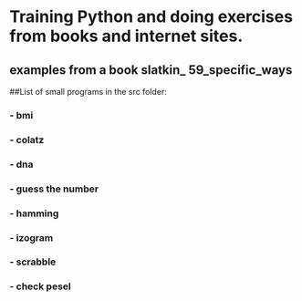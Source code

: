 # Training Python and doing exercises from books and internet sites.
## examples from a book slatkin_ 59_specific_ways
##List of small programs in the src folder:
### - bmi
### - colatz
### - dna
### - guess the number
### - hamming
### - izogram
### - scrabble
### - check pesel